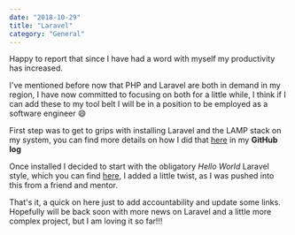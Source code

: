 ```yaml
---
date: "2018-10-29"
title: "Laravel"
category: "General"
---
```

Happy to report that since I have had a word with myself my productivity has increased.

I've mentioned before now that PHP and Laravel are both in demand in my region, I have now committed to focusing on both for a little while, I think if I can add these to my tool belt I will be in a position to be employed as a software engineer 😄

First step was to get to grips with installing Laravel and the LAMP stack on my system, you can find more details on how I did that [here](https://github.com/shan5742/log/blob/master/laravel.md) in my **GitHub log**

Once installed I decided to start with the obligatory *Hello World* Laravel style, which you can find [here](https://github.com/shan5742/laravel-hello-world), I added a little twist, as I was pushed into this from a friend and mentor.

That's it, a quick on here just to add accountability and update some links. Hopefully will be back soon with more news on Laravel and a little more complex project, but I am loving it so far!!!
